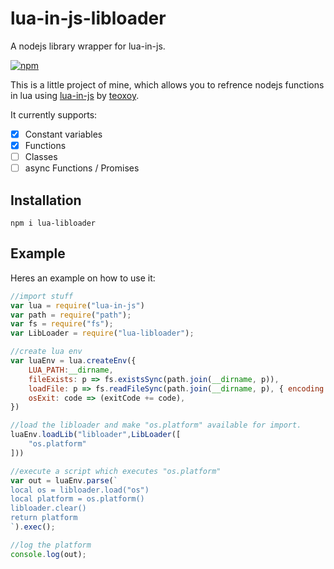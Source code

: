 
# lua-in-js-libloader

A nodejs library wrapper for lua-in-js.

[![npm](https://img.shields.io/npm/v/lua-libloader)](https://www.npmjs.com/package/lua-libloader)

This is a little project of mine, which allows you to refrence nodejs functions in lua using [lua-in-js](https://github.com/teoxoy/lua-in-js) by [teoxoy](https://github.com/teoxoy).

It currently supports:

 - [x] Constant variables
 - [x] Functions
 - [ ] Classes
 - [ ] async Functions / Promises

## Installation
```
npm i lua-libloader
```

## Example
Heres an example on how to use it:
```javascript
//import stuff
var lua = require("lua-in-js")
var path = require("path");
var fs = require("fs");
var LibLoader = require("lua-libloader");

//create lua env
var luaEnv = lua.createEnv({
    LUA_PATH:__dirname,
    fileExists: p => fs.existsSync(path.join(__dirname, p)),
    loadFile: p => fs.readFileSync(path.join(__dirname, p), { encoding: 'utf8' }),
    osExit: code => (exitCode += code),
})

//load the libloader and make "os.platform" available for import.
luaEnv.loadLib("libloader",LibLoader([
    "os.platform"
]))

//execute a script which executes "os.platform"
var out = luaEnv.parse(`
local os = libloader.load("os")
local platform = os.platform()
libloader.clear()
return platform
`).exec();

//log the platform
console.log(out);
```
